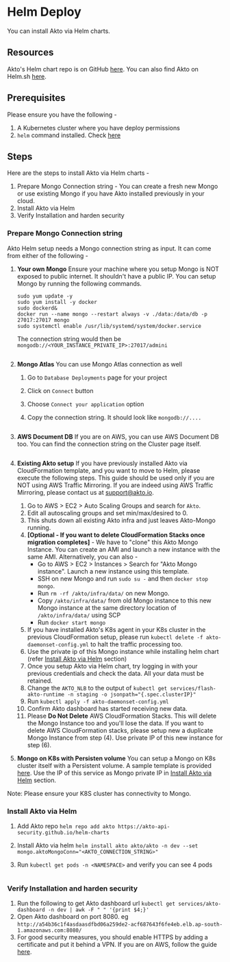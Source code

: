 # Helm Deploy

You can install Akto via Helm charts.

## Resources

Akto's Helm chart repo is on GitHub [here](https://github.com/akto-api-security/helm-charts). You can also find Akto on Helm.sh [here](https://artifacthub.io/packages/helm/akto/akto).

## Prerequisites

Please ensure you have the following -

1. A Kubernetes cluster where you have deploy permissions
2. `helm` command installed. Check [here](https://helm.sh/docs/intro/install/)

## Steps

Here are the steps to install Akto via Helm charts -

1. Prepare Mongo Connection string - You can create a fresh new Mongo or use existing Mongo if you have Akto installed previously in your cloud.
2. Install Akto via Helm
3. Verify Installation and harden security

### Prepare Mongo Connection string

Akto Helm setup needs a Mongo connection string as input. It can come from either of the following -

1.  **Your own Mongo** Ensure your machine where you setup Mongo is NOT exposed to public internet. It shouldn't have a public IP. You can setup Mongo by running the following commands.

    ```
    sudo yum update -y
    sudo yum install -y docker
    sudo dockerd&
    docker run --name mongo --restart always -v ./data:/data/db -p 27017:27017 mongo
    sudo systemctl enable /usr/lib/systemd/system/docker.service
    ```



    The connection string would then be `mongodb://<YOUR_INSTANCE_PRIVATE_IP>:27017/admini`

    <figure><img src="https://github.com/akto-api-security/Documentation/assets/91221068/0b6b87e8-9797-4729-ab01-fd48f99efbd3" alt=""><figcaption></figcaption></figure>
2. **Mongo Atlas** You can use Mongo Atlas connection as well
   1. Go to `Database Deployments` page for your project
   2. Click on `Connect` button
   3. Choose `Connect your application` option
   4.  Copy the connection string. It should look like `mongodb://....`&#x20;

       <figure><img src="https://github.com/akto-api-security/Documentation/assets/91221068/1128e098-3618-4d19-b9c3-2c7482b4714e" alt=""><figcaption></figcaption></figure>
3.  **AWS Document DB** If you are on AWS, you can use AWS Document DB too. You can find the connection string on the Cluster page itself.&#x20;

    <figure><img src="https://github.com/akto-api-security/Documentation/assets/91221068/4ce4d84d-6e8a-4d4d-bc0b-e5d03e3f824a" alt=""><figcaption></figcaption></figure>

4. **Existing Akto setup** If you have previously installed Akto via CloudFormation template, and you want to move to Helm, please execute the following steps. This guide should be used only if you are NOT using AWS Traffic Mirroring. If you are indeed using AWS Traffic Mirroring, please contact us at support@akto.io. 

    1. Go to AWS > EC2 > Auto Scaling Groups and search for `Akto`.
    2. Edit all autoscaling groups and set min/max/desired to 0.
    3. This shuts down all existing Akto infra and just leaves Akto-Mongo running.
    4. __[Optional - If you want to delete CloudFormation Stacks once migration completes]__ - We have to "clone" this Akto Mongo Instance. You can create an AMI and launch a new instance with the same AMI. Alternatively, you can also - 
       - Go to AWS > EC2 > Instances > Search for "Akto Mongo instance". Launch a new instance using this template.
       - SSH on new Mongo and run `sudo su -` and then `docker stop mongo`. 
       - Run `rm -rf /akto/infra/data/` on new Mongo.
       - Copy `/akto/infra/data/` from old Mongo instance to this new Mongo instance at the same directory location of `/akto/infra/data/` using SCP
       - Run `docker start mongo`
    6. If you have installed Akto's K8s agent in your K8s cluster in the previous CloudFormation setup, please run `kubectl delete -f akto-daemonset-config.yml` to halt the traffic processing too.
    8. Use the private ip of this Mongo instance while installing helm chart (refer [Install Akto via Helm](./helm-deploy#install-akto-via-helm) section)
    9. Once you setup Akto via Helm chart, try logging in with your previous credentials and check the data. All your data must be retained.
    10. Change the `AKTO_NLB` to the output of `kubectl get services/flash-akto-runtime -n staging -o jsonpath="{.spec.clusterIP}"`
    11. Run `kubectl apply -f akto-daemonset-config.yml`
    12. Confirm Akto dashboard has started receiving new data.
    13. Please **Do Not Delete** AWS CloudFormation Stacks. This will delete the Mongo Instance too and you'll lose the data. If you want to delete AWS CloudFormation stacks, please setup new a duplicate Mongo Instance from step (4). Use private IP of this new instance for step (6).

5. **Mongo on K8s with Persisten volume** You can setup a Mongo on K8s cluster itself with a Persistent volume. A sample template is provided [here](https://github.com/akto-api-security/infra/blob/kubernetes/mongo.yml). Use the IP of this service as Mongo private IP in [Install Akto via Helm](./helm-deploy#install-akto-via-helm) section.
   

Note: Please ensure your K8S cluster has connectivity to Mongo.


### Install Akto via Helm

1. Add Akto repo `helm repo add akto https://akto-api-security.github.io/helm-charts`
2. Install Akto via helm `helm install akto akto/akto -n dev --set mongo.aktoMongoConn="<AKTO_CONNECTION_STRING>"`
3.  Run `kubectl get pods -n <NAMESPACE>` and verify you can see 4 pods&#x20;

    <figure><img src="https://github.com/akto-api-security/Documentation/assets/91221068/3a5a4d26-3305-4eb2-94f9-ae598817252d" alt=""><figcaption></figcaption></figure>

### Verify Installation and harden security

1. Run the following to get Akto dashboard url `kubectl get services/akto-dashboard -n dev | awk -F " " '{print $4;}'`
2. Open Akto dashboard on port 8080. eg `http://a54b36c1f4asdaasdfbd06a259de2-acf687643f6fe4eb.elb.ap-south-1.amazonaws.com:8080/`
3. For good security measures, you should enable HTTPS by adding a certificate and put it behind a VPN. If you are on AWS, follow the guide [here](https://docs.akto.io/getting-started/aws-ssl).



